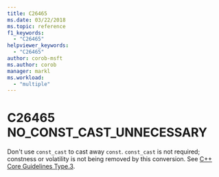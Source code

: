 ```yaml
---
title: C26465
ms.date: 03/22/2018
ms.topic: reference
f1_keywords:
  - "C26465"
helpviewer_keywords:
  - "C26465"
author: corob-msft
ms.author: corob
manager: markl
ms.workload:
  - "multiple"
---
```

# C26465 NO_CONST_CAST_UNNECESSARY

Don't use `const_cast` to cast away `const`. `const_cast` is not required; constness or volatility is not being removed by this conversion. See [C++ Core Guidelines Type.3](https://github.com/isocpp/CppCoreGuidelines/blob/master/CppCoreGuidelines.md#Pro-type-constcast).
